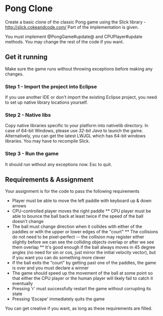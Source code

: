 Pong Clone
==========

Create a basic clone of the classic Pong game using the Slick library - http://slick.cokeandcode.com/
Part of the implementation is given.

You must implement @PongGame#update@ and CPUPlayer#update methods. You may change the rest of the code if you want.

Get it running
--------------

Make sure the game runs without throwing exceptions before making any changes.

### Step 1 - Import the project into Eclipse

If you use another IDE or don't import the existing Eclipse project, you need to set up native library locations yourself.

### Step 2 - Native libs

Copy native libraries specific to your platform into nativelib directory. In case of 64-bit Windows, please use *32-bit Java* to launch the game. Alternatively, you can get the latest LWJGL which has 64-bit windows libraries. You may have to recompile Slick.

### Step 3 - Run the game

It should run without any exceptions now. Esc to quit.

Requirements & Assignment
-------------------------

Your assignment is for the code to pass the following requirements

* Player must be able to move the left paddle with keyboard up & down arrows
* CPU-controlled player moves the right paddle
** CPU player must be able to bounce the ball back at least twice if the speed of the ball doesn't change
* The ball must change direction when it collides with either of the paddles or with the upper or lower edges of the "court"
** The collisions do not need to be pixel-perfect -- the collision may register either slightly before we can see the colliding objects overlap or after we see them overlap
** It's good enough if the ball always moves in 45 degree angles (no need for sin or cos, just mirror the initial velocity vector), but if you want you can do something more clever
* If the ball exits the "court" by getting past one of the paddles, the game is over and you must declare a winner
* The game should speed up the movement of the ball at some point so that either the CPU player or the human player will likely fail to catch it eventually
* Pressing 'r' must successfully restart the game without corrupting its state
* Pressing 'Escape' immediately quits the game

You can get creative if you want, as long as these requirements are filled.
